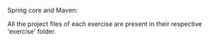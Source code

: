 Spring core and Maven:

All the project files of each exercise are present in their respective 'exercise' folder.